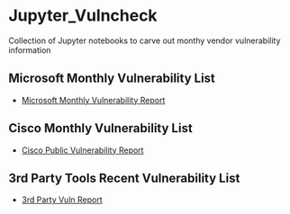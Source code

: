 # Jupyter_Vulncheck
Collection of Jupyter notebooks to carve out monthy vendor vulnerability information

## Microsoft Monthly Vulnerability List
* [Microsoft Monthly Vulnerability Report](https://nbviewer.jupyter.org/github/netscylla/Jupyter_Vulncheck/blob/master/MS%20Monthly%20Vulnerability%20Report.ipynb)
## Cisco Monthly Vulnerability List
* [Cisco Public Vulnerability Report](https://nbviewer.jupyter.org/github/netscylla/Jupyter_Vulncheck/blob/master/Cisco%20Public%20Vulnerability%20Feed.ipynb) 
## 3rd Party Tools Recent Vulnerability List
* [3rd Party Vuln Report](https://nbviewer.jupyter.org/github/netscylla/Jupyter_Vulncheck/blob/master/3rd%20Party%20Tools.ipynb)

